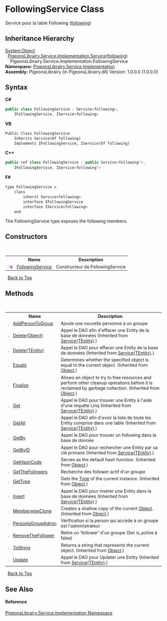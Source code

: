 # FollowingService Class
 

Service pour la table Following (<a href="31397466-28b4-3b58-1aa9-d8ca73b55c33">following</a>)


## Inheritance Hierarchy
<a href="http://msdn2.microsoft.com/en-us/library/e5kfa45b" target="_blank">System.Object</a><br />&nbsp;&nbsp;<a href="75ba97f1-dce7-6ccb-b914-5f3ebe35b9df">PigeonsLibrairy.Service.Implementation.Service</a>(<a href="31397466-28b4-3b58-1aa9-d8ca73b55c33">following</a>)<br />&nbsp;&nbsp;&nbsp;&nbsp;PigeonsLibrairy.Service.Implementation.FollowingService<br />
**Namespace:**&nbsp;<a href="61ea8cdd-bbb0-4640-7fbb-d4c259f85123">PigeonsLibrairy.Service.Implementation</a><br />**Assembly:**&nbsp;PigeonsLibrairy (in PigeonsLibrairy.dll) Version: 1.0.0.0 (1.0.0.0)

## Syntax

**C#**<br />
``` C#
public class FollowingService : Service<following>, 
	IFollowingService, IService<following>
```

**VB**<br />
``` VB
Public Class FollowingService
	Inherits Service(Of following)
	Implements IFollowingService, IService(Of following)
```

**C++**<br />
``` C++
public ref class FollowingService : public Service<following^>, 
	IFollowingService, IService<following^>
```

**F#**<br />
``` F#
type FollowingService =  
    class
        inherit Service<following>
        interface IFollowingService
        interface IService<following>
    end
```

The FollowingService type exposes the following members.


## Constructors
&nbsp;<table><tr><th></th><th>Name</th><th>Description</th></tr><tr><td>![Public method](media/pubmethod.gif "Public method")</td><td><a href="633f0e35-ce98-b151-74cb-b740d03cbff6">FollowingService</a></td><td>
Constructeur de FollowingService</td></tr></table>&nbsp;
<a href="#followingservice-class">Back to Top</a>

## Methods
&nbsp;<table><tr><th></th><th>Name</th><th>Description</th></tr><tr><td>![Public method](media/pubmethod.gif "Public method")</td><td><a href="31013e6d-605f-8899-7bfd-4c7c7a31136b">AddPersonToGroup</a></td><td>
Ajoute une nouvelle personne à un groupe</td></tr><tr><td>![Public method](media/pubmethod.gif "Public method")</td><td><a href="7a507ac8-8650-1449-83f2-d217e85fff45">Delete(Object)</a></td><td>
Appel le DAO afin d'effacer une Entity de la base de données
 (Inherited from <a href="75ba97f1-dce7-6ccb-b914-5f3ebe35b9df">Service(TEntity)</a>.)</td></tr><tr><td>![Public method](media/pubmethod.gif "Public method")</td><td><a href="0e03e6ef-007f-5b39-2e7f-7ec74c902675">Delete(TEntity)</a></td><td>
Appel le DAO pour effacer une Entity de la base de données
 (Inherited from <a href="75ba97f1-dce7-6ccb-b914-5f3ebe35b9df">Service(TEntity)</a>.)</td></tr><tr><td>![Public method](media/pubmethod.gif "Public method")</td><td><a href="http://msdn2.microsoft.com/en-us/library/bsc2ak47" target="_blank">Equals</a></td><td>
Determines whether the specified object is equal to the current object.
 (Inherited from <a href="http://msdn2.microsoft.com/en-us/library/e5kfa45b" target="_blank">Object</a>.)</td></tr><tr><td>![Protected method](media/protmethod.gif "Protected method")</td><td><a href="http://msdn2.microsoft.com/en-us/library/4k87zsw7" target="_blank">Finalize</a></td><td>
Allows an object to try to free resources and perform other cleanup operations before it is reclaimed by garbage collection.
 (Inherited from <a href="http://msdn2.microsoft.com/en-us/library/e5kfa45b" target="_blank">Object</a>.)</td></tr><tr><td>![Public method](media/pubmethod.gif "Public method")</td><td><a href="1d3c30ea-c186-6bd6-3fb0-46b405582edc">Get</a></td><td>
Appel le DAO pour trouver une Entity à l'aide d'une requête Linq
 (Inherited from <a href="75ba97f1-dce7-6ccb-b914-5f3ebe35b9df">Service(TEntity)</a>.)</td></tr><tr><td>![Public method](media/pubmethod.gif "Public method")</td><td><a href="d4284a6b-c830-40c3-d592-ec3061ffc84c">GetAll</a></td><td>
Appel le DAO afin d'avoir la liste de toute les Entity comprise dans une table
 (Inherited from <a href="75ba97f1-dce7-6ccb-b914-5f3ebe35b9df">Service(TEntity)</a>.)</td></tr><tr><td>![Public method](media/pubmethod.gif "Public method")</td><td><a href="b0379b59-c4b0-b209-29c7-d2eac143bd73">GetBy</a></td><td>
Appel le DAO pour trouver un following dans la base de donnée</td></tr><tr><td>![Public method](media/pubmethod.gif "Public method")</td><td><a href="0a4dbf1a-23f4-82b0-31e9-2663f7c3f82c">GetByID</a></td><td>
Appel le DAO pour rechercher une Entity par sa clé primaire
 (Inherited from <a href="75ba97f1-dce7-6ccb-b914-5f3ebe35b9df">Service(TEntity)</a>.)</td></tr><tr><td>![Public method](media/pubmethod.gif "Public method")</td><td><a href="http://msdn2.microsoft.com/en-us/library/zdee4b3y" target="_blank">GetHashCode</a></td><td>
Serves as the default hash function.
 (Inherited from <a href="http://msdn2.microsoft.com/en-us/library/e5kfa45b" target="_blank">Object</a>.)</td></tr><tr><td>![Public method](media/pubmethod.gif "Public method")</td><td><a href="d1483cbb-dace-703b-9ef5-10f8a48bb1a1">GetTheFollowers</a></td><td>
Recherche des follower actif d'un groupe</td></tr><tr><td>![Public method](media/pubmethod.gif "Public method")</td><td><a href="http://msdn2.microsoft.com/en-us/library/dfwy45w9" target="_blank">GetType</a></td><td>
Gets the <a href="http://msdn2.microsoft.com/en-us/library/42892f65" target="_blank">Type</a> of the current instance.
 (Inherited from <a href="http://msdn2.microsoft.com/en-us/library/e5kfa45b" target="_blank">Object</a>.)</td></tr><tr><td>![Public method](media/pubmethod.gif "Public method")</td><td><a href="dbd98bd8-0cb5-9d06-2b1d-963beb39c7ea">Insert</a></td><td>
Appel le DAO pour insérer une Entity dans la base de données
 (Inherited from <a href="75ba97f1-dce7-6ccb-b914-5f3ebe35b9df">Service(TEntity)</a>.)</td></tr><tr><td>![Protected method](media/protmethod.gif "Protected method")</td><td><a href="http://msdn2.microsoft.com/en-us/library/57ctke0a" target="_blank">MemberwiseClone</a></td><td>
Creates a shallow copy of the current <a href="http://msdn2.microsoft.com/en-us/library/e5kfa45b" target="_blank">Object</a>.
 (Inherited from <a href="http://msdn2.microsoft.com/en-us/library/e5kfa45b" target="_blank">Object</a>.)</td></tr><tr><td>![Public method](media/pubmethod.gif "Public method")</td><td><a href="49a5b247-037c-80e2-a2e8-e4251e7f76ef">PersonIsGroupAdmin</a></td><td>
Vérification si la person qui accède à un groupe est l'administrateur</td></tr><tr><td>![Public method](media/pubmethod.gif "Public method")</td><td><a href="537b53d0-ef40-3677-881e-f54818f6c302">RemoveTheFollower</a></td><td>
Retire un 'follower' d'un groupe (Set is_active à false)</td></tr><tr><td>![Public method](media/pubmethod.gif "Public method")</td><td><a href="http://msdn2.microsoft.com/en-us/library/7bxwbwt2" target="_blank">ToString</a></td><td>
Returns a string that represents the current object.
 (Inherited from <a href="http://msdn2.microsoft.com/en-us/library/e5kfa45b" target="_blank">Object</a>.)</td></tr><tr><td>![Public method](media/pubmethod.gif "Public method")</td><td><a href="443e9f84-4906-03b6-3d6d-5013260f250d">Update</a></td><td>
Appel le DAO pour Updater une Entity
 (Inherited from <a href="75ba97f1-dce7-6ccb-b914-5f3ebe35b9df">Service(TEntity)</a>.)</td></tr></table>&nbsp;
<a href="#followingservice-class">Back to Top</a>

## See Also


#### Reference
<a href="61ea8cdd-bbb0-4640-7fbb-d4c259f85123">PigeonsLibrairy.Service.Implementation Namespace</a><br />